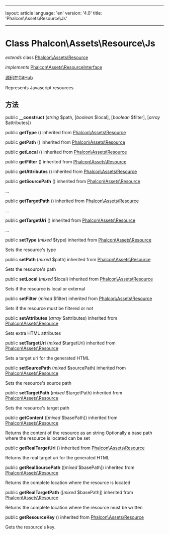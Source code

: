 * * *

layout: article language: 'en' version: '4.0' title: 'Phalcon\Assets\Resource\Js'

* * *

# Class **Phalcon\Assets\Resource\Js**

*extends* class [Phalcon\Assets\Resource](/4.0/en/api/Phalcon_Assets_Resource)

*implements* [Phalcon\Assets\ResourceInterface](/4.0/en/api/Phalcon_Assets_ResourceInterface)

<a href="https://github.com/phalcon/cphalcon/tree/v4.0.0/phalcon/assets/resource/js.zep" class="btn btn-default btn-sm">源码在GitHub</a>

Represents Javascript resources

## 方法

public **__construct** (*string* $path, [*boolean* $local], [*boolean* $filter], [*array* $attributes])

public **getType** () inherited from [Phalcon\Assets\Resource](/4.0/en/api/Phalcon_Assets_Resource)

public **getPath** () inherited from [Phalcon\Assets\Resource](/4.0/en/api/Phalcon_Assets_Resource)

public **getLocal** () inherited from [Phalcon\Assets\Resource](/4.0/en/api/Phalcon_Assets_Resource)

public **getFilter** () inherited from [Phalcon\Assets\Resource](/4.0/en/api/Phalcon_Assets_Resource)

public **getAttributes** () inherited from [Phalcon\Assets\Resource](/4.0/en/api/Phalcon_Assets_Resource)

public **getSourcePath** () inherited from [Phalcon\Assets\Resource](/4.0/en/api/Phalcon_Assets_Resource)

...

public **getTargetPath** () inherited from [Phalcon\Assets\Resource](/4.0/en/api/Phalcon_Assets_Resource)

...

public **getTargetUri** () inherited from [Phalcon\Assets\Resource](/4.0/en/api/Phalcon_Assets_Resource)

...

public **setType** (*mixed* $type) inherited from [Phalcon\Assets\Resource](/4.0/en/api/Phalcon_Assets_Resource)

Sets the resource's type

public **setPath** (*mixed* $path) inherited from [Phalcon\Assets\Resource](/4.0/en/api/Phalcon_Assets_Resource)

Sets the resource's path

public **setLocal** (*mixed* $local) inherited from [Phalcon\Assets\Resource](/4.0/en/api/Phalcon_Assets_Resource)

Sets if the resource is local or external

public **setFilter** (*mixed* $filter) inherited from [Phalcon\Assets\Resource](/4.0/en/api/Phalcon_Assets_Resource)

Sets if the resource must be filtered or not

public **setAttributes** (*array* $attributes) inherited from [Phalcon\Assets\Resource](/4.0/en/api/Phalcon_Assets_Resource)

Sets extra HTML attributes

public **setTargetUri** (*mixed* $targetUri) inherited from [Phalcon\Assets\Resource](/4.0/en/api/Phalcon_Assets_Resource)

Sets a target uri for the generated HTML

public **setSourcePath** (*mixed* $sourcePath) inherited from [Phalcon\Assets\Resource](/4.0/en/api/Phalcon_Assets_Resource)

Sets the resource's source path

public **setTargetPath** (*mixed* $targetPath) inherited from [Phalcon\Assets\Resource](/4.0/en/api/Phalcon_Assets_Resource)

Sets the resource's target path

public **getContent** ([*mixed* $basePath]) inherited from [Phalcon\Assets\Resource](/4.0/en/api/Phalcon_Assets_Resource)

Returns the content of the resource as an string Optionally a base path where the resource is located can be set

public **getRealTargetUri** () inherited from [Phalcon\Assets\Resource](/4.0/en/api/Phalcon_Assets_Resource)

Returns the real target uri for the generated HTML

public **getRealSourcePath** ([*mixed* $basePath]) inherited from [Phalcon\Assets\Resource](/4.0/en/api/Phalcon_Assets_Resource)

Returns the complete location where the resource is located

public **getRealTargetPath** ([*mixed* $basePath]) inherited from [Phalcon\Assets\Resource](/4.0/en/api/Phalcon_Assets_Resource)

Returns the complete location where the resource must be written

public **getResourceKey** () inherited from [Phalcon\Assets\Resource](/4.0/en/api/Phalcon_Assets_Resource)

Gets the resource's key.